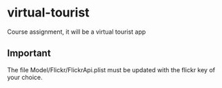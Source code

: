 # virtual-tourist
Course assignment, it will be a virtual tourist app

## Important
The file Model/Flickr/FlickrApi.plist must be updated with the flickr key of your choice.
